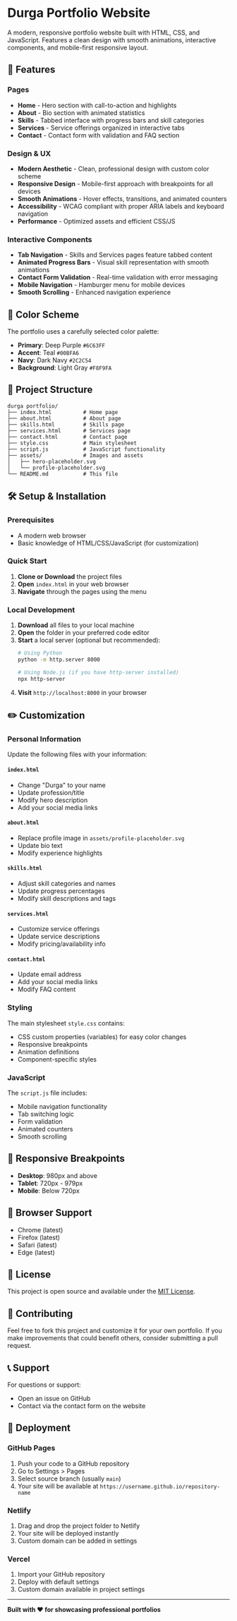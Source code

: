 # Durga Portfolio Website

A modern, responsive portfolio website built with HTML, CSS, and JavaScript. Features a clean design with smooth animations, interactive components, and mobile-first responsive layout.

## 🚀 Features

### Pages
- **Home** - Hero section with call-to-action and highlights
- **About** - Bio section with animated statistics
- **Skills** - Tabbed interface with progress bars and skill categories
- **Services** - Service offerings organized in interactive tabs
- **Contact** - Contact form with validation and FAQ section

### Design & UX
- **Modern Aesthetic** - Clean, professional design with custom color scheme
- **Responsive Design** - Mobile-first approach with breakpoints for all devices
- **Smooth Animations** - Hover effects, transitions, and animated counters
- **Accessibility** - WCAG compliant with proper ARIA labels and keyboard navigation
- **Performance** - Optimized assets and efficient CSS/JS

### Interactive Components
- **Tab Navigation** - Skills and Services pages feature tabbed content
- **Animated Progress Bars** - Visual skill representation with smooth animations
- **Contact Form Validation** - Real-time validation with error messaging
- **Mobile Navigation** - Hamburger menu for mobile devices
- **Smooth Scrolling** - Enhanced navigation experience

## 🎨 Color Scheme

The portfolio uses a carefully selected color palette:
- **Primary**: Deep Purple `#6C63FF`
- **Accent**: Teal `#00BFA6`
- **Navy**: Dark Navy `#2C2C54`
- **Background**: Light Gray `#F8F9FA`

## 📁 Project Structure

```
durga portfolio/
├── index.html          # Home page
├── about.html          # About page
├── skills.html         # Skills page
├── services.html       # Services page
├── contact.html        # Contact page
├── style.css           # Main stylesheet
├── script.js           # JavaScript functionality
├── assets/             # Images and assets
│   ├── hero-placeholder.svg
│   └── profile-placeholder.svg
└── README.md           # This file
```

## 🛠️ Setup & Installation

### Prerequisites
- A modern web browser
- Basic knowledge of HTML/CSS/JavaScript (for customization)

### Quick Start
1. **Clone or Download** the project files
2. **Open** `index.html` in your web browser
3. **Navigate** through the pages using the menu

### Local Development
1. **Download** all files to your local machine
2. **Open** the folder in your preferred code editor
3. **Start** a local server (optional but recommended):
   ```bash
   # Using Python
   python -m http.server 8000
   
   # Using Node.js (if you have http-server installed)
   npx http-server
   ```
4. **Visit** `http://localhost:8000` in your browser

## ✏️ Customization

### Personal Information
Update the following files with your information:

#### `index.html`
- Change "Durga" to your name
- Update profession/title
- Modify hero description
- Add your social media links

#### `about.html`
- Replace profile image in `assets/profile-placeholder.svg`
- Update bio text
- Modify experience highlights

#### `skills.html`
- Adjust skill categories and names
- Update progress percentages
- Modify skill descriptions and tags

#### `services.html`
- Customize service offerings
- Update service descriptions
- Modify pricing/availability info

#### `contact.html`
- Update email address
- Add your social media links
- Modify FAQ content

### Styling
The main stylesheet `style.css` contains:
- CSS custom properties (variables) for easy color changes
- Responsive breakpoints
- Animation definitions
- Component-specific styles

### JavaScript
The `script.js` file includes:
- Mobile navigation functionality
- Tab switching logic
- Form validation
- Animated counters
- Smooth scrolling

## 📱 Responsive Breakpoints

- **Desktop**: 980px and above
- **Tablet**: 720px - 979px
- **Mobile**: Below 720px

## 🔧 Browser Support

- Chrome (latest)
- Firefox (latest)
- Safari (latest)
- Edge (latest)

## 📄 License

This project is open source and available under the [MIT License](LICENSE).

## 🤝 Contributing

Feel free to fork this project and customize it for your own portfolio. If you make improvements that could benefit others, consider submitting a pull request.

## 📞 Support

For questions or support:
- Open an issue on GitHub
- Contact via the contact form on the website

## 🚀 Deployment

### GitHub Pages
1. Push your code to a GitHub repository
2. Go to Settings > Pages
3. Select source branch (usually `main`)
4. Your site will be available at `https://username.github.io/repository-name`

### Netlify
1. Drag and drop the project folder to Netlify
2. Your site will be deployed instantly
3. Custom domain can be added in settings

### Vercel
1. Import your GitHub repository
2. Deploy with default settings
3. Custom domain available in project settings

---

**Built with ❤️ for showcasing professional portfolios**
